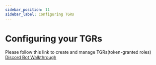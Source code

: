 ```yaml
---
sidebar_position: 11
sidebar_label: Configuring TGRs
---
```


# Configuring your TGRs

Please follow this link to create and manage TGRs(token-granted roles)
[Discord Bot Walkthrough](https://collabland.freshdesk.com/support/solutions/articles/70000036689-discord-bot-walkthrough)

